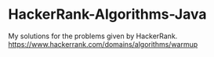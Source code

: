 # HackerRank-Algorithms-Java
My solutions for the problems given by HackerRank.
https://www.hackerrank.com/domains/algorithms/warmup
